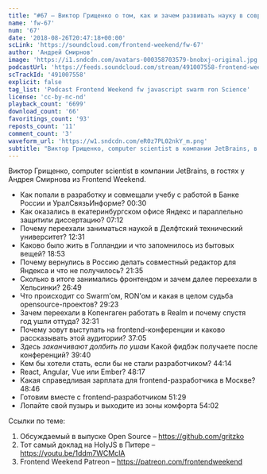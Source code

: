 ```yaml
---
title: "#67 – Виктор Грищенко о том, как и зачем развивать науку в современном мире IT"
name: 'fw-67'
num: '67'
date: '2018-08-26T20:47:18+00:00'
scLink: 'https://soundcloud.com/frontend-weekend/fw-67'
author: 'Андрей Смирнов'
image: 'https://i1.sndcdn.com/avatars-000358703579-bnobxj-original.jpg'
podcastUrl: 'https://feeds.soundcloud.com/stream/491007558-frontend-weekend-fw-67.m4a'
scTrackId: '491007558'
explicit: false
tag_list: 'Podcast Frontend Weekend fw javascript swarm ron Science'
license: 'cc-by-nc-nd'
playback_count: '6699'
download_count: '66'
favoritings_count: '93'
reposts_count: '11'
comment_count: '3'
waveform_url: 'https://w1.sndcdn.com/eR0z7PL02nkY_m.png'
subtitle: "Виктор Грищенко, computer scientist в компании JetBrains, в гостях у Андрея Смирнова из Frontend Weekend. "
---
```

Виктор Грищенко, computer scientist в компании JetBrains, в гостях у Андрея Смирнова из Frontend Weekend. 

- Как попали в разработку и совмещали учебу с работой в Банке России и УралСвязьИнформе? <timecode sec="30">00:30</timecode>
- Как оказались в екатеринбургском офисе Яндекс и параллельно защитили диссертацию? <timecode sec="432">07:12</timecode>
- Почему переехали заниматься наукой в Делфтский технический университет? <timecode sec="751">12:31</timecode>
- Каково было жить в Голландии и что запомнилось из бытовых вещей? <timecode sec="1133">18:53</timecode>
- Почему вернулись в Россию делать совместный редактор для Яндекса и что не получилось? <timecode sec="1295">21:35</timecode>
- Сколько в итоге занимались фронтендом и зачем далее переехали в Хельсинки? <timecode sec="1609">26:49</timecode>
- Что происходит со Swarm’ом, RON’ом и какая в целом судьба opensource-проектов? <timecode sec="1763">29:23</timecode>
- Зачем переехали в Копенгаген работать в Realm и почему спустя год ушли оттуда? <timecode sec="1951">32:31</timecode>
- Почему зовут выступать на frontend-конференции и каково рассказывать этой аудитории? <timecode sec="2225">37:05</timecode>
- *Здесь заканчивают долбить по ушам* Какой фидбэк получаете после конференций? <timecode sec="2380">39:40</timecode>
- Кем бы хотели стать, если бы не стали разработчиком? <timecode sec="2654">44:14</timecode>
- React, Angular, Vue или Ember? <timecode sec="2897">48:17</timecode>
- Какая справедливая зарплата для frontend-разработчика в Москве? <timecode sec="2926">48:46</timecode>
- Готовим вместе с frontend-разработчиком <timecode sec="3089">51:29</timecode>
- Лопайте свой пузырь и выходите из зоны комфорта <timecode sec="3242">54:02</timecode>

Ссылки по теме:
1) Обсуждаемый в выпуске Open Source – https://github.com/gritzko
2) Тот самый доклад на HolyJS в Питере – https://youtu.be/1ddm7WCMclA
3) Frontend Weekend Patreon – https://patreon.com/frontendweekend